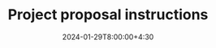 ---
type: lecture
date: 2024-01-29T8:00:00+4:30
title: Project proposal instructions 
tldr: "Guidelines for the final project proposal."
thumbnail: /static_files/thumbnail/ml-project.jpg
hide_from_announcments: true
links: 
    - url: /content/notes/project_proposal_instructions
      name: Notes 
---